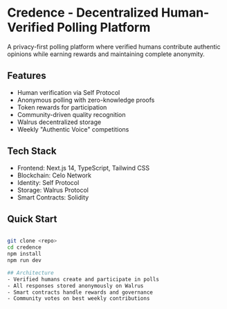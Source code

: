 # Credence - Decentralized Human-Verified Polling Platform

A privacy-first polling platform where verified humans contribute authentic opinions while earning rewards and maintaining complete anonymity.

## Features
- Human verification via Self Protocol
- Anonymous polling with zero-knowledge proofs
- Token rewards for participation
- Community-driven quality recognition
- Walrus decentralized storage
- Weekly "Authentic Voice" competitions

## Tech Stack
- Frontend: Next.js 14, TypeScript, Tailwind CSS
- Blockchain: Celo Network
- Identity: Self Protocol
- Storage: Walrus Protocol
- Smart Contracts: Solidity

## Quick Start
```bash

git clone <repo>
cd credence
npm install
npm run dev

## Architecture
- Verified humans create and participate in polls
- All responses stored anonymously on Walrus
- Smart contracts handle rewards and governance
- Community votes on best weekly contributions